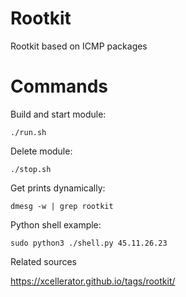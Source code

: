 # Rootkit
Rootkit based on ICMP packages


# Commands

Build and start module:
```
./run.sh
```

Delete module:
```
./stop.sh
```

Get prints dynamically:
```
dmesg -w | grep rootkit
```

Python shell example:
```
sudo python3 ./shell.py 45.11.26.23
```

Related sources

https://xcellerator.github.io/tags/rootkit/
